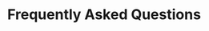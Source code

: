 ---
# Hero widget.
widget: "faq"  # See https://sourcethemes.com/academic/docs/page-builder/
headless: true  # This file represents a page section.
active: true  # Activate this widget? true/false
weight: 100  # Order that this section will appear.

title: "Frequently Asked Questions"
subtitle: 
# Hero image (optional). Enter filename of an image in the `static/img/` folder.
hero_media: ""

design:
  background:
    # color: '#fff'
    # gradient_start: "#fff"
    # gradient_end: "#000"
  
  # Background image.
  # image = ""  # Name of image in `static/img/`.
  # image_darken = 0.6  # Darken the image? Range 0-1 where 0 is transparent and 1 is opaque.
  # image_size = "cover"  #  Options are `cover` (default), `contain`, or `actual` size.
  # image_position = "center"  # Options include `left`, `center` (default), or `right`.
  # image_parallax = true  # Use a fun parallax-like fixed background effect? true/false
  
  # Text color (true=light or false=dark).
  text_color_light: false

advanced:
  css_style: ''
  
  css_class: ''

---
